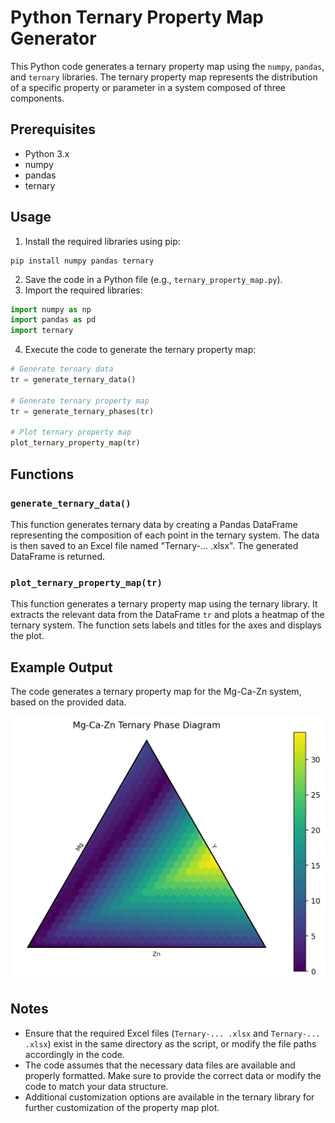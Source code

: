 # Python Ternary Property Map Generator

This Python code generates a ternary property map using the `numpy`, `pandas`, and `ternary` libraries. The ternary property map represents the distribution of a specific property or parameter in a system composed of three components.

## Prerequisites
- Python 3.x
- numpy
- pandas
- ternary

## Usage
1. Install the required libraries using pip:
```
pip install numpy pandas ternary
```
2. Save the code in a Python file (e.g., `ternary_property_map.py`).
3. Import the required libraries:
```python
import numpy as np
import pandas as pd
import ternary
```
4. Execute the code to generate the ternary property map:
```python
# Generate ternary data
tr = generate_ternary_data()

# Generate ternary property map
tr = generate_ternary_phases(tr)

# Plot ternary property map
plot_ternary_property_map(tr)
```

## Functions

### `generate_ternary_data()`
This function generates ternary data by creating a Pandas DataFrame representing the composition of each point in the ternary system. The data is then saved to an Excel file named "Ternary-... .xlsx". The generated DataFrame is returned.

### `plot_ternary_property_map(tr)`
This function generates a ternary property map using the ternary library. It extracts the relevant data from the DataFrame `tr` and plots a heatmap of the ternary system. The function sets labels and titles for the axes and displays the plot.

## Example Output
The code generates a ternary property map for the Mg-Ca-Zn system, based on the provided data.

<img src="Images/Unknown-21.png">

## Notes
- Ensure that the required Excel files (`Ternary-... .xlsx` and `Ternary-... .xlsx`) exist in the same directory as the script, or modify the file paths accordingly in the code.
- The code assumes that the necessary data files are available and properly formatted. Make sure to provide the correct data or modify the code to match your data structure.
- Additional customization options are available in the ternary library for further customization of the property map plot.
